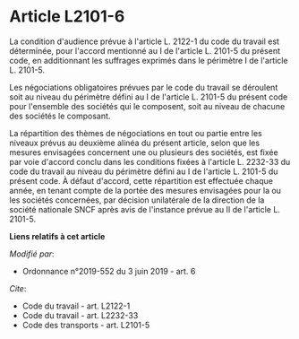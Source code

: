 # Article L2101-6

La condition d'audience prévue à l'article L. 2122-1 du code du travail est déterminée, pour l'accord mentionné au I de
l'article L. 2101-5 du présent code, en additionnant les suffrages exprimés dans le périmètre I de l'article L. 2101-5.

Les négociations obligatoires prévues par le code du travail se déroulent soit au niveau du périmètre défini au I de
l'article L. 2101-5 du présent code pour l'ensemble des sociétés qui le composent, soit au niveau de chacune des sociétés le
composant.

La répartition des thèmes de négociations en tout ou partie entre les niveaux prévus au deuxième alinéa du présent article,
selon que les mesures envisagées concernent une ou plusieurs des sociétés, est fixée par voie d'accord conclu dans les
conditions fixées à l'article L. 2232-33 du code du travail au niveau du périmètre défini au I de l'article L. 2101-5 du
présent code. À défaut d'accord, cette répartition est effectuée chaque année, en tenant compte de la portée des mesures
envisagées pour la ou les sociétés concernées, par décision unilatérale de la direction de la société nationale SNCF après
avis de l'instance prévue au II de l'article L. 2101-5.

**Liens relatifs à cet article**

_Modifié par_:

  - Ordonnance n°2019-552 du 3 juin 2019 - art. 6

_Cite_:

  - Code du travail - art. L2122-1
  - Code du travail - art. L2232-33
  - Code des transports - art. L2101-5
